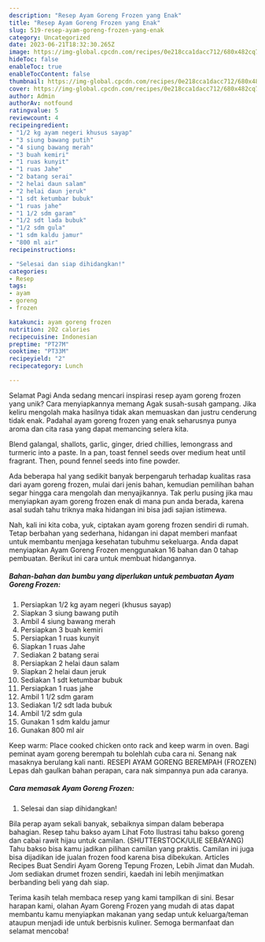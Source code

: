 ```yaml
---
description: "Resep Ayam Goreng Frozen yang Enak"
title: "Resep Ayam Goreng Frozen yang Enak"
slug: 519-resep-ayam-goreng-frozen-yang-enak
category: Uncategorized
date: 2023-06-21T18:32:30.265Z
image: https://img-global.cpcdn.com/recipes/0e218cca1dacc712/680x482cq70/ayam-goreng-frozen-foto-resep-utama.jpg
hideToc: false
enableToc: true
enableTocContent: false
thumbnail: https://img-global.cpcdn.com/recipes/0e218cca1dacc712/680x482cq70/ayam-goreng-frozen-foto-resep-utama.jpg
cover: https://img-global.cpcdn.com/recipes/0e218cca1dacc712/680x482cq70/ayam-goreng-frozen-foto-resep-utama.jpg
author: Admin
authorAv: notfound
ratingvalue: 5
reviewcount: 4
recipeingredient:
- "1/2 kg ayam negeri khusus sayap"
- "3 siung bawang putih"
- "4 siung bawang merah"
- "3 buah kemiri"
- "1 ruas kunyit"
- "1 ruas Jahe"
- "2 batang serai"
- "2 helai daun salam"
- "2 helai daun jeruk"
- "1 sdt ketumbar bubuk"
- "1 ruas jahe"
- "1 1/2 sdm garam"
- "1/2 sdt lada bubuk"
- "1/2 sdm gula"
- "1 sdm kaldu jamur"
- "800 ml air"
recipeinstructions:

- "Selesai dan siap dihidangkan!"
categories:
- Resep
tags:
- ayam
- goreng
- frozen

katakunci: ayam goreng frozen 
nutrition: 202 calories
recipecuisine: Indonesian
preptime: "PT27M"
cooktime: "PT33M"
recipeyield: "2"
recipecategory: Lunch

---
```



Selamat Pagi Anda sedang mencari inspirasi resep ayam goreng frozen yang unik? Cara menyiapkannya memang Agak susah-susah gampang. Jika keliru mengolah maka hasilnya tidak akan memuaskan dan justru cenderung tidak enak. Padahal ayam goreng frozen yang enak seharusnya punya aroma dan cita rasa yang dapat memancing selera kita.


Blend galangal, shallots, garlic, ginger, dried chillies, lemongrass and turmeric into a paste. In a pan, toast fennel seeds over medium heat until fragrant. Then, pound fennel seeds into fine powder.

Ada beberapa hal yang sedikit banyak berpengaruh terhadap kualitas rasa dari ayam goreng frozen, mulai dari jenis bahan, kemudian pemilihan bahan segar hingga cara mengolah dan menyajikannya. Tak perlu pusing jika mau menyiapkan ayam goreng frozen enak di mana pun anda berada, karena asal sudah tahu triknya maka hidangan ini bisa jadi sajian istimewa.


Nah, kali ini kita coba, yuk, ciptakan ayam goreng frozen sendiri di rumah. Tetap berbahan yang sederhana, hidangan ini dapat memberi manfaat untuk membantu menjaga kesehatan tubuhmu sekeluarga. Anda dapat menyiapkan Ayam Goreng Frozen menggunakan 16 bahan dan 0 tahap pembuatan. Berikut ini cara untuk membuat hidangannya.

<!--inarticleads1-->

##### Bahan-bahan dan bumbu yang diperlukan untuk pembuatan Ayam Goreng Frozen:

1. Persiapkan 1/2 kg ayam negeri (khusus sayap)
1. Siapkan 3 siung bawang putih
1. Ambil 4 siung bawang merah
1. Persiapkan 3 buah kemiri
1. Persiapkan 1 ruas kunyit
1. Siapkan 1 ruas Jahe
1. Sediakan 2 batang serai
1. Persiapkan 2 helai daun salam
1. Siapkan 2 helai daun jeruk
1. Sediakan 1 sdt ketumbar bubuk
1. Persiapkan 1 ruas jahe
1. Ambil 1 1/2 sdm garam
1. Sediakan 1/2 sdt lada bubuk
1. Ambil 1/2 sdm gula
1. Gunakan 1 sdm kaldu jamur
1. Gunakan 800 ml air


Keep warm: Place cooked chicken onto rack and keep warm in oven. Bagi peminat ayam goreng berempah tu bolehlah cuba cara ni. Senang nak masaknya berulang kali nanti. RESEPI AYAM GORENG BEREMPAH (FROZEN) Lepas dah gaulkan bahan perapan, cara nak simpannya pun ada caranya. 

<!--inarticleads2-->

##### Cara memasak Ayam Goreng Frozen:


1. Selesai dan siap dihidangkan!

Bila perap ayam sekali banyak, sebaiknya simpan dalam beberapa bahagian. Resep tahu bakso ayam Lihat Foto Ilustrasi tahu bakso goreng dan cabai rawit hijau untuk camilan. (SHUTTERSTOCK/ULIE SEBAYANG) Tahu bakso bisa kamu jadikan pilihan camilan yang praktis. Camilan ini juga bisa dijadikan ide jualan frozen food karena bisa dibekukan. Articles Recipes Buat Sendiri Ayam Goreng Tepung Frozen, Lebih Jimat dan Mudah. Jom sediakan drumet frozen sendiri, kaedah ini lebih menjimatkan berbanding beli yang dah siap. 

Terima kasih telah membaca resep yang kami tampilkan di sini. Besar harapan kami, olahan Ayam Goreng Frozen yang mudah di atas dapat membantu kamu menyiapkan makanan yang sedap untuk keluarga/teman ataupun menjadi ide untuk berbisnis kuliner. Semoga bermanfaat dan selamat mencoba!
